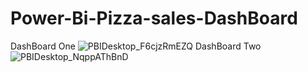 # Power-Bi-Pizza-sales-DashBoard
DashBoard One
![PBIDesktop_F6cjzRmEZQ](https://github.com/sukhdevmiyatra/Power-Bi-Pizza-sales-DashBoard/assets/141604120/f6d8422b-fbca-47d6-95f2-6e35362d7895)
DashBoard Two
![PBIDesktop_NqppAThBnD](https://github.com/sukhdevmiyatra/Power-Bi-Pizza-sales-DashBoard/assets/141604120/947625ee-67a3-493d-a31c-a039cc479c57)
